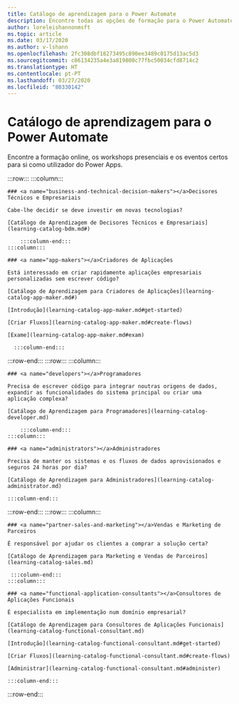 ```yaml
---
title: Catálogo de aprendizagem para o Power Automate
description: Encontre todas as opções de formação para o Power Automate
author: loreleishannonmsft
ms.topic: article
ms.date: 03/17/2020
ms.author: v-lshann
ms.openlocfilehash: 2fc308dbf18273495c890ee3489c0175d13ac5d3
ms.sourcegitcommit: c86134235a4e3a819800c77fbc50034cfd8714c2
ms.translationtype: HT
ms.contentlocale: pt-PT
ms.lasthandoff: 03/27/2020
ms.locfileid: "80330142"
---
```

# <a name="learning-catalog-for-power-automate"></a>Catálogo de aprendizagem para o Power Automate

Encontre a formação online, os workshops presenciais e os eventos certos para si como utilizador do Power Apps.

<!-- ![Universal Windows Platform (UWP)](images/platform-uwp.png)  -->  

:::row:::
    :::column:::
<!-- ![Universal Windows Platform (UWP)](images/platform-uwp.png)  -->  

    ### <a name="business-and-technical-decision-makers"></a>Decisores Técnicos e Empresariais

    Cabe-lhe decidir se deve investir em novas tecnologias? 

    [Catálogo de Aprendizagem de Decisores Técnicos e Empresariais](learning-catalog-bdm.md#)

        :::column-end:::
    :::column:::

    ### <a name="app-makers"></a>Criadores de Aplicações

    Está interessado em criar rapidamente aplicações empresariais personalizadas sem escrever código? 

    [Catálogo de Aprendizagem para Criadores de Aplicações](learning-catalog-app-maker.md#)

    [Introdução](learning-catalog-app-maker.md#get-started)

    [Criar Fluxos](learning-catalog-app-maker.md#create-flows)

    [Exame](learning-catalog-app-maker.md#exam)

      :::column-end:::
:::row-end:::
:::row:::
    :::column:::

    ### <a name="developers"></a>Programadores

    Precisa de escrever código para integrar noutras origens de dados, expandir as funcionalidades do sistema principal ou criar uma aplicação complexa?

    [Catálogo de Aprendizagem para Programadores](learning-catalog-developer.md)

        :::column-end:::
    :::column:::

    ### <a name="administrators"></a>Administradores

    Precisa de manter os sistemas e os fluxos de dados aprovisionados e seguros 24 horas por dia?

    [Catálogo de Aprendizagem para Administradores](learning-catalog-administrator.md)

    :::column-end:::
:::row-end:::
:::row:::
    :::column:::

    ### <a name="partner-sales-and-marketing"></a>Vendas e Marketing de Parceiros

    É responsável por ajudar os clientes a comprar a solução certa?

    [Catálogo de Aprendizagem para Marketing e Vendas de Parceiros](learning-catalog-sales.md)

     :::column-end:::
    :::column:::

    ### <a name="functional-application-consultants"></a>Consultores de Aplicações Funcionais

    É especialista em implementação num domínio empresarial? 

    [Catálogo de Aprendizagem para Consultores de Aplicações Funcionais](learning-catalog-functional-consultant.md)

    [Introdução](learning-catalog-functional-consultant.md#get-started)

    [Criar Fluxos](learning-catalog-functional-consultant.md#create-flows)

    [Administrar](learning-catalog-functional-consultant.md#administer)

    :::column-end:::
:::row-end:::


